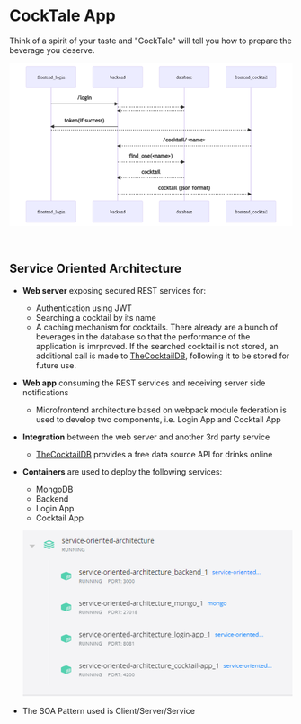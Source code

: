 # CockTale App

Think of a spirit of your taste and "CockTale" will tell you how to prepare the beverage you deserve.

![CockTale Archtecture](https://github.com/AlexandraDonisan/service-oriented-architecture/blob/main/CockTale%20Architecture.png)

<br>

## Service Oriented Architecture

- **Web server** exposing secured REST services for:

  - Authentication using JWT
  - Searching a cocktail by its name
  - A caching mechanism for cocktails. There already are a bunch of beverages in the database so that the performance of the application is imrproved. If the searched cocktail is not stored, an additional call is made to [TheCocktailDB](https://www.thecocktaildb.com/about.php), following it to be stored for future use.

- **Web app** consuming the REST services and receiving server side notifications

  - Microfrontend architecture based on webpack module federation is used to develop two components, i.e. Login App and Cocktail App

- **Integration** between the web server and another 3rd party service
  - [TheCocktailDB](https://www.thecocktaildb.com/about.php) provides a free data source API for drinks online
- **Containers** are used to deploy the following services:

  - MongoDB
  - Backend
  - Login App
  - Cocktail App

  ![Docker Containers](https://github.com/AlexandraDonisan/service-oriented-architecture/blob/main/Docker%20Containers.PNG)

- The SOA Pattern used is Client/Server/Service
